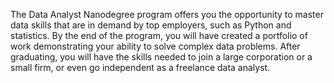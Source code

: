 The Data Analyst Nanodegree program offers you the opportunity to master data skills that are in demand by top employers, such as Python and statistics. By the end of the program, you will have created a portfolio of work demonstrating your ability to solve complex data problems. After graduating, you will have the skills needed to join a large corporation or a small firm, or even go independent as a freelance data analyst.